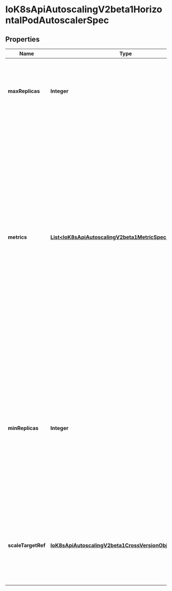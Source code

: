 
# IoK8sApiAutoscalingV2beta1HorizontalPodAutoscalerSpec

## Properties
Name | Type | Description | Notes
------------ | ------------- | ------------- | -------------
**maxReplicas** | **Integer** | maxReplicas is the upper limit for the number of replicas to which the autoscaler can scale up. It cannot be less that minReplicas. | 
**metrics** | [**List&lt;IoK8sApiAutoscalingV2beta1MetricSpec&gt;**](IoK8sApiAutoscalingV2beta1MetricSpec.md) | metrics contains the specifications for which to use to calculate the desired replica count (the maximum replica count across all metrics will be used).  The desired replica count is calculated multiplying the ratio between the target value and the current value by the current number of pods.  Ergo, metrics used must decrease as the pod count is increased, and vice-versa.  See the individual metric source types for more information about how each type of metric must respond. |  [optional]
**minReplicas** | **Integer** | minReplicas is the lower limit for the number of replicas to which the autoscaler can scale down.  It defaults to 1 pod.  minReplicas is allowed to be 0 if the alpha feature gate HPAScaleToZero is enabled and at least one Object or External metric is configured.  Scaling is active as long as at least one metric value is available. |  [optional]
**scaleTargetRef** | [**IoK8sApiAutoscalingV2beta1CrossVersionObjectReference**](IoK8sApiAutoscalingV2beta1CrossVersionObjectReference.md) | scaleTargetRef points to the target resource to scale, and is used to the pods for which metrics should be collected, as well as to actually change the replica count. | 



